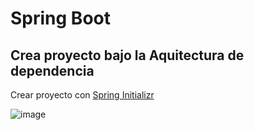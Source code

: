 # Spring Boot

## Crea proyecto bajo la Aquitectura de dependencia

   Crear proyecto con [Spring Initializr](https://start.spring.io/)
   
   ![image](https://user-images.githubusercontent.com/19506207/121765927-05ade900-cb14-11eb-8f64-f8f85df30616.png)

  
